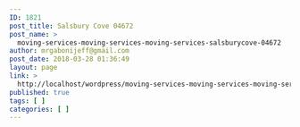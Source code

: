 ```yaml
---
ID: 1821
post_title: Salsbury Cove 04672
post_name: >
  moving-services-moving-services-moving-services-salsburycove-04672
author: mrgabonijeff@gmail.com
post_date: 2018-03-28 01:36:49
layout: page
link: >
  http://localhost/wordpress/moving-services-moving-services-moving-services-salsburycove-04672/
published: true
tags: [ ]
categories: [ ]
---
```

